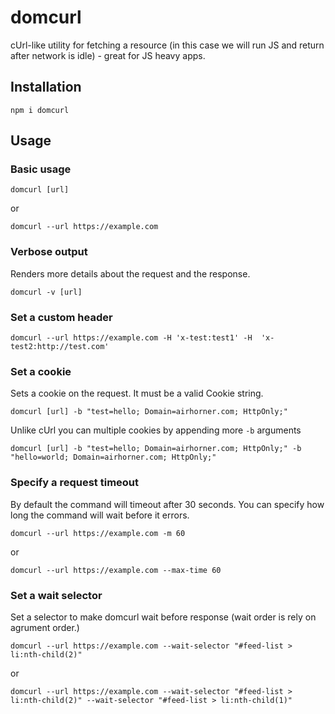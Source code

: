 # domcurl

cUrl-like utility for fetching a resource (in this case we will run JS and
return after network is idle) - great for JS heavy apps.

## Installation

`npm i domcurl`

## Usage

### Basic usage

`domcurl [url]`

or

`domcurl --url https://example.com`

### Verbose output

Renders more details about the request and the response.

`domcurl -v [url]`

### Set a custom header

`domcurl --url https://example.com -H 'x-test:test1' -H  'x-test2:http://test.com'`

### Set a cookie

Sets a cookie on the request. It must be a valid Cookie string.

`domcurl [url] -b "test=hello; Domain=airhorner.com; HttpOnly;"`

Unlike cUrl you can multiple cookies by appending more `-b` arguments

`domcurl [url] -b "test=hello; Domain=airhorner.com; HttpOnly;" -b "hello=world; Domain=airhorner.com; HttpOnly;"`

### Specify a request timeout

By default the command will timeout after 30 seconds. You can specify how long
the command will wait before it errors.

`domcurl --url https://example.com -m 60`

or

`domcurl --url https://example.com --max-time 60`

### Set a wait selector

Set a selector to make domcurl wait before response (wait order is rely on agrument order.)

`domcurl --url https://example.com --wait-selector "#feed-list > li:nth-child(2)"`

or

`domcurl --url https://example.com --wait-selector "#feed-list > li:nth-child(2)" --wait-selector "#feed-list > li:nth-child(1)"`
